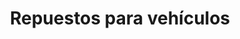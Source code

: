---
title: "Repuestos para vehículos"
url: /riohacha-la-guajira/repuestos-para-vehiculos/
shop: Warenhaus
---